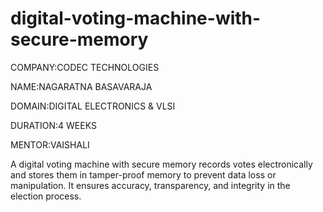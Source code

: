 # digital-voting-machine-with-secure-memory

COMPANY:CODEC TECHNOLOGIES

NAME:NAGARATNA BASAVARAJA

DOMAIN:DIGITAL ELECTRONICS & VLSI

DURATION:4 WEEKS

MENTOR:VAISHALI

A digital voting machine with secure memory records votes electronically and stores them in tamper-proof memory to prevent data loss or manipulation. It ensures accuracy, transparency, and integrity in the election process.
